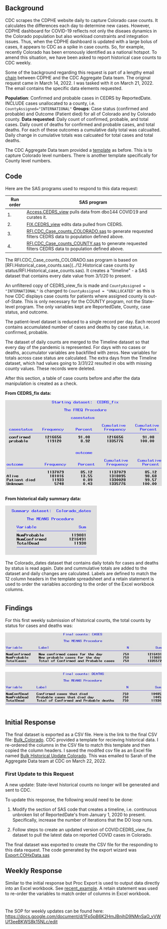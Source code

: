 ## Background 
CDC scrapes the CDPHE website daily to capture Colorado case counts. It calculates the differences each day to determine new cases. However, CDPHE dashboard for COVID-19 reflects not only the diseaes dynamics in the Colorado population but also workload constraints and integration issues. Thus, when the CDPHE dashboard is updated with a large bolus of cases, it appears to CDC as a spike in case counts. So, for example, recently Colorado has been erronously identified as a national hotspot. To amend this situation, we have been asked to report historical case counts to CDC weekly.

Some of the background regarding this request is part of a lengthy email [chain](../28/../28.CDC%20case%20counts/Documents/CDC_Historical_Case_Count_RFI_032122.pdf) between CDPHE and the CDC Aggregate Data team. The original request came in March 14, 2022. I was tasked with it on March 21, 2022.  The email contains the specific data elements requested. 

**Population**:  Confirmed and probable cases in CEDRS by ReportedDate. INCLUDE cases unallocated to a county, i.e. `CountyAssigned="INTERNATIONAL"` **Groups**: Case status (confirmed and probable) and Outcome (Patient died) for all of Colorado and by Colorado county.  **Data requested**: Daily count of confirmed, probable, and total cases. Daily count of deaths for confirmed and probable cases, and total deaths. For each of these outcomes a cumulative daily total was calcualted. Daily change in cumulative totals was calcuated for total cases and total deaths. 

The CDC Aggregate Data team provided a [template](./Documents/Bulk_Historical_Update_Template.xlsx) as before. This is to capture Colorado level numbers. There is another template specifically for County level numbers.

## Code
Here are the SAS programs used to respond to this data request:

|Run order|SAS program|
|---------|-----------|
|1.|[Access.CEDRS_view](../0.Universal/SAS%20code/Access.CEDRS_view.sas) pulls data from dbo144 COVID19 and curates it.|
|2.|[FIX.CEDRS_view](../0.Universal/SAS%20code/Fix.CEDRS_view.sas) edits data pulled from CEDRS.|
|3.|[RFI.CDC_Case_counts_COLORADO.sas](./SAS/RFI.CDC_Case_counts_COLORADO.sas) to generate requested filters CEDRS data to population defined above.|
|4.|[RFI.CDC_Case_counts_COUNTY.sas](./SAS/RFI.CDC_Case_counts_COLORADO.sas) to generate requested filters CEDRS data to population defined above.|

The RFI.CDC_Case_counts_COLORADO.sas program is based on [RFI.Historical_case_counts.sas](../12.Historical case counts by status/RFI.Historical_case_counts.sas). It creates a "timeline" - a SAS dataset that contains every date value from 3/1/20 to present.

An unfiltered copy of CEDRS_view_fix is made and `CountyAssigned = "INTERNATIONAL"` is changed to `CountyAssigned = "UNALLOCATED"` as this is how CDC displays case counts for patients where assigned county is out-of-State. This is only necessary for the COUNTY program, not the State-level program. The only variables kept are ReportedDate, County, case status, and outcome.

The patient-level dataset is reduced to a single record per day. Each record contains accumulated number of cases and deaths by case status, i.e. confirmed, probable. 

The dataset of daily counts are merged to the Timeline dataset so that every day of the pandemic is represented. For days with no cases or deaths, accumulator variables are backfilled with zeros. New variables for totals across case status are calculated. The extra days from the Timeline dataset, which had values going to 3/31/22 resulted in obs with missing county values. These records were deleted.

After this section, a table of case counts before and after the data manipulation is created as a check.

**From CEDRS_fix data:**

![CaseCountsBefore](Images/Case_counts_start.png)
##
**From historical daily summary data:**

![CaseCountsAfter](Images/Case_counts_end.png)

The Colorado_dates dataset that contains daily totals for cases and deaths by status is read again. Date and cummulative totals are added to the dataset and daily changes are calculated. Labels are defined to match the 12 column headers in the template spreadsheet and a retain statement is used to order the variables according to the order of the Excel workbook columns.

#
## Findings
For this first weekly submission of historical counts, the total counts by status for cases and deaths was:

![TotalCases](./Images/Total_counts_CASES.jpg)

![TotalDeaths](./Images/Total_counts_DEATHS.jpg)
#

## Initial Response
The final dataset is exported as a CSV file. Here is the link to the final CSV file:  [Bulk_Colorado](). CDC provided a template for recieving historical data. I re-ordered the columns in the CSV file to match this template and then copied the column headers. I saved the modifed csv file as an Excel file named [Bulk Historical Update Colorado](). This was emailed to Sarah of the Aggregate Data team at CDC on March 22, 2022.

### First Update to this Request

A new update: State-level historical counts no longer will be generated and sent to CDC.

To update this response, the following would need to be done:
1. Modify the section of SAS code that creates a timeline, i.e. continuous unbroken list of ReportedDate's from January 1, 2020 to present. Specifically, increase the number of iterations that the DO loop runs.

2. Follow steps to create an updated version of COVID.CEDRS_view_fix dataset to pull the latest data on reported COVID cases in Colorado.

The final dataset was exported to create the CSV file for the responding to this data request. The code generated by the export wizard was [Export.COHxData.sas](Export.COHxData.sas)

## Weekly Response
Similar to the initial response but Proc Export is used to output data directly into an Excel workbook. See [recent_example](./Output/Bulk_Historical_Update_Colorado_2022-04-27.xlsx). A retain statement was used to re-order the variables to match order of columns in Excel workbook.
#
The SOP for weekly updates can be found here:  https://docs.google.com/document/d/1Fp5pB6K2HmJBnjhD9NMnSaO_vVWUf3eeBKWS8k15NLc/edit

